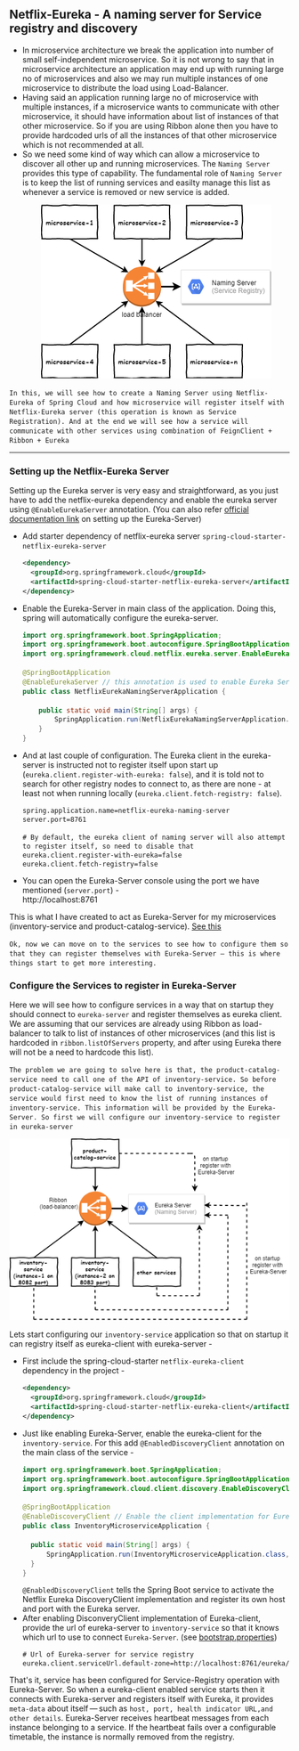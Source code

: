 ## Netflix-Eureka - A naming server for Service registry and discovery
* In microservice architecture we break the application into number of small self-independent microservice. So it is not wrong to say that in microservice architecture an application may end up with running large no of microservices and also we may run multiple instances of one microservice to distribute the load using Load-Balancer.
* Having said an application running large no of microservice with multiple instances, if a microservice wants to communicate with other microservice, it should have information about list of instances of that other microservice. So if you are using Ribbon alone then you have to provide hardcoded urls of all the instances of that other microservice which is not recommended at all.
* So we need some kind of way which can allow a microservice to discover all other up and running microservices. The `Naming Server` provides this type of capability. The fundamental role of `Naming Server` is to keep the list of running services and easilty manage this list as whenever a service is removed or new service is added.
  <p align="center">
    <img src="https://github.com/thedevd/imageurls/blob/master/sprintboot/architecture-using-naming-server.png"/>
  </p>

`In this, we will see how to create a Naming Server using Netflix-Eureka of Spring Cloud and how microservice will register itself with Netflix-Eureka server (this operation is known as Service Registration). And at the end we will see how a service will communicate with other services using combination of FeignClient + Ribbon + Eureka`
<hr/>

### Setting up the Netflix-Eureka Server
Setting up the Eureka server is very easy and straightforward, as you just have to add the netflix-eureka dependency and enable the eureka server using `@EnableEurekaServer` annotation. (You can also refer [official documentation link](https://spring.io/guides/gs/service-registration-and-discovery/) on setting up the Eureka-Server)
* Add starter dependency of netflix-eureka server `spring-cloud-starter-netflix-eureka-server`
  ```xml
  <dependency>
    <groupId>org.springframework.cloud</groupId>
    <artifactId>spring-cloud-starter-netflix-eureka-server</artifactId>
  </dependency>
  ```
* Enable the Eureka-Server in main class of the application. Doing this, spring will automatically configure the eureka-server.
  ```java
  import org.springframework.boot.SpringApplication;
  import org.springframework.boot.autoconfigure.SpringBootApplication;
  import org.springframework.cloud.netflix.eureka.server.EnableEurekaServer;

  @SpringBootApplication
  @EnableEurekaServer // this annotation is used to enable Eureka Server and configure it
  public class NetflixEurekaNamingServerApplication {

	  public static void main(String[] args) {
		  SpringApplication.run(NetflixEurekaNamingServerApplication.class, args);
	  }
  }
  ```
* And at last couple of configuration. The Eureka client in the eureka-server is instructed not to register itself upon start up (`eureka.client.register-with-eureka: false`), and it is told not to search for other registry nodes to connect to, as there are none - at least not when running locally (`eureka.client.fetch-registry: false`).
  ```
  spring.application.name=netflix-eureka-naming-server
  server.port=8761

  # By default, the eureka client of naming server will also attempt to register itself, so need to disable that
  eureka.client.register-with-eureka=false 
  eureka.client.fetch-registry=false
  ```
* You can open the Eureka-Server console using the port we have mentioned (`server.port`) -\
  http://localhost:8761
  
This is what I have created to act as Eureka-Server for my microservices (inventory-service and product-catalog-service).
[See this](https://github.com/thedevd/techBlog/tree/master/springboot/microservices/netflix-eureka-naming-server)

`Ok, now we can move on to the services to see how to configure them so that they can register themselves with Eureka-Server — this is where things start to get more interesting.`

### Configure the Services to register in Eureka-Server
Here we will see how to configure services in a way that on startup they should connect to `eureka-server` and register themselves as eureka client. We are assuming that our services are already using Ribbon as load-balancer to talk to list of instances of other microservices (and this list is hardcoded in `ribbon.listOfServers` property, and after using Eureka there will not be a need to hardcode this list).

`The problem we are going to solve here is that, the product-catalog-service need to call one of the API of inventory-service. So before product-catalog-service will make call to inventory-service, the service would first need to know the list of running instances of inventory-service. This information will be provided by the Eureka-Server. So first we will configure our inventory-service to register in eureka-server`

<p align="center">
  <img src="https://github.com/thedevd/imageurls/blob/master/sprintboot/ribbon-with-eureka.png"/>
</p>

Lets start configuring our `inventory-service` application so that on startup it can registry itself as eureka-client with eureka-server -
* First include the spring-cloud-starter `netflix-eureka-client` dependency in the project -
  ```xml
  <dependency>
    <groupId>org.springframework.cloud</groupId>
    <artifactId>spring-cloud-starter-netflix-eureka-client</artifactId>
  </dependency>
  ```
* Just like enabling Eureka-Server, enable the eureka-client for the `inventory-service`. For this add `@EnabledDiscoveryClient` annotation on the main class of the service -
  ```java
  import org.springframework.boot.SpringApplication;
  import org.springframework.boot.autoconfigure.SpringBootApplication;
  import org.springframework.cloud.client.discovery.EnableDiscoveryClient;

  @SpringBootApplication
  @EnableDiscoveryClient // Enable the client implementation for Eureka-Client
  public class InventoryMicroserviceApplication {

	public static void main(String[] args) {
		SpringApplication.run(InventoryMicroserviceApplication.class, args);
	}
  }
  ```
  `@EnabledDiscoveryClient` tells the Spring Boot service to activate the Netflix Eureka DiscoveryClient implementation and register its own host and port with the Eureka server.
* After enabling DisconveryClient implementation of Eureka-client, provide the url of eureka-server to `inventory-service` so that it knows which url to use to connect `Eureka-Server`. (see [bootstrap.properties](https://github.com/thedevd/techBlog/blob/master/springboot/microservices/inventory-microservice/src/main/resources/bootstrap.properties))
  ```
  # Url of Eureka-server for service registry
  eureka.client.serviceUrl.default-zone=http://localhost:8761/eureka/
  ```
That's it, service has been configured for Service-Registry operation with Eureka-Server. So when a eureka-client enabled service starts then it connects with Eureka-server and registers itself with Eureka, it provides `meta-data` about itself — such as `host, port, health indicator URL,and other details`. Eureka-Server receives heartbeat messages from each instance belonging to a service. If the heartbeat fails over a configurable timetable, the instance is normally removed from the registry.
